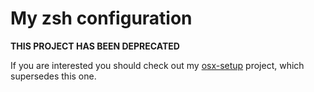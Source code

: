 # My zsh configuration

**THIS PROJECT HAS BEEN DEPRECATED**

If you are interested you should check out my
[osx-setup](https://github.com/ecomba/osx-setup) project,
which supersedes this one.
